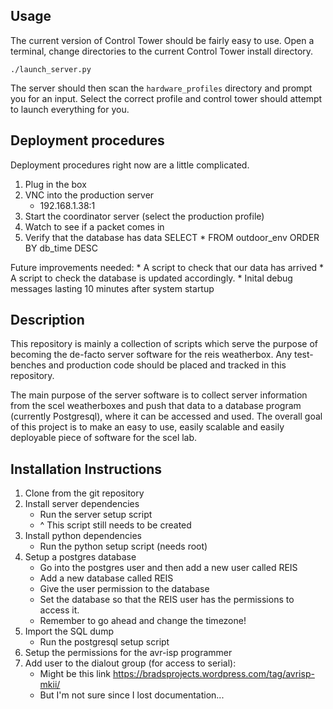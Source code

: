 Usage
--------------

The current version of Control Tower should be fairly easy to use. Open
a terminal, change directories to the current Control Tower install
directory.

    ./launch_server.py

The server should then scan the `hardware_profiles` directory and
prompt you for an input. Select the correct profile and control tower
should attempt to launch everything for you. 

Deployment procedures
-------------------------

Deployment procedures right now are a little complicated. 

1. Plug in the box
3. VNC into the production server
    * 192.168.1.38:1
2. Start the coordinator server (select the production profile)
3. Watch to see if a packet comes in
4. Verify that the database has data
    SELECT * FROM outdoor_env ORDER BY db_time DESC

Future improvements needed:
    * A script to check that our data has arrived
    * A script to check the database is updated accordingly.
    * Inital debug messages lasting 10 minutes after system startup


Description
-----------------

This repository is mainly a collection of scripts which serve 
the purpose of becoming the de-facto server software for the reis
weatherbox. Any test-benches and production code should be 
placed and tracked in this repository.

The main purpose of the server software is to collect server 
information from the scel weatherboxes and push that data to a 
database program (currently Postgresql), where it can be accessed 
and used. The overall goal of this project is to make an easy to use,
easily scalable and easily deployable piece of software for the 
scel lab. 

Installation Instructions
-----------------------

1. Clone from the git repository
1. Install server dependencies
    - Run the server setup script
    - ^ This script still needs to be created 
2. Install python dependencies
    - Run the python setup script (needs root)
4. Setup a postgres database
    - Go into the postgres user and then add a new user called REIS
    - Add a new database called REIS 
    - Give the user permission to the database
    - Set the database so that the REIS user has the permissions to access it.
    - Remember to go ahead and change the timezone!
4. Import the SQL dump
    - Run the postgresql setup script
5. Setup the permissions for the avr-isp programmer
6. Add user to the dialout group (for access to serial):
    - Might be this link https://bradsprojects.wordpress.com/tag/avrisp-mkii/
    - But I'm not sure since I lost documentation...

